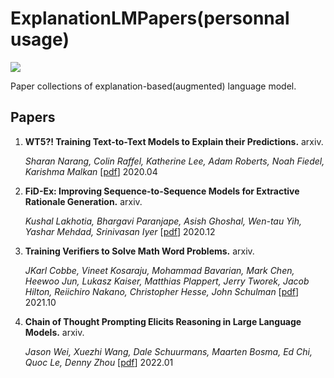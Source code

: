 # ExplanationLMPapers(personnal usage)

![](https://img.shields.io/github/last-commit/Timothyxxx/ExplanationLMPapers?color=green)

Paper collections of explanation-based(augmented) language model.

## Papers

1. **WT5?! Training Text-to-Text Models to Explain their Predictions.** arxiv.

   *Sharan Narang, Colin Raffel, Katherine Lee, Adam Roberts, Noah Fiedel, Karishma Malkan*  [[pdf](https://arxiv.org/abs/2004.14546)] 2020.04

2. **FiD-Ex: Improving Sequence-to-Sequence Models for Extractive Rationale Generation.** arxiv.

   *Kushal Lakhotia, Bhargavi Paranjape, Asish Ghoshal, Wen-tau Yih, Yashar Mehdad, Srinivasan Iyer*  [[pdf](https://arxiv.org/abs/2012.15482)] 2020.12

3. **Training Verifiers to Solve Math Word Problems.** arxiv.

   *JKarl Cobbe, Vineet Kosaraju, Mohammad Bavarian, Mark Chen, Heewoo Jun, Lukasz Kaiser, Matthias Plappert, Jerry Tworek, Jacob Hilton, Reiichiro Nakano, Christopher Hesse, John Schulman*  [[pdf](https://arxiv.org/abs/2110.14168)] 2021.10
 
4. **Chain of Thought Prompting Elicits Reasoning in Large Language Models.** arxiv.

   *Jason Wei, Xuezhi Wang, Dale Schuurmans, Maarten Bosma, Ed Chi, Quoc Le, Denny Zhou*  [[pdf](https://arxiv.org/abs/2201.11903)] 2022.01
